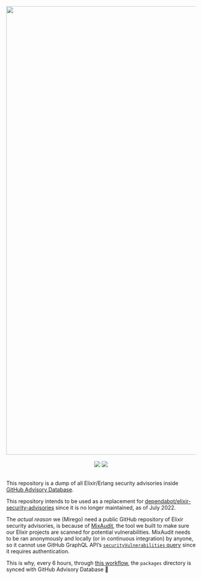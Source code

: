 <div align="center">
  <img src="https://user-images.githubusercontent.com/11348/183662131-4213af19-2d9e-4895-bf4b-fea05fae11c3.png" width="1191" />
  <br /><br />
  <a href="https://github.com/mirego/elixir-security-advisories/actions/workflows/ci.yml"><img src="https://github.com/mirego/elixir-security-advisories/actions/workflows/ci.yml/badge.svg?branch=master&event=push" /></a>
  <a href="https://github.com/mirego/elixir-security-advisories/actions/workflows/cd.yml"><img src="https://github.com/mirego/elixir-security-advisories/actions/workflows/cd.yml/badge.svg" /></a><br /><br />
</div>

This repository is a dump of all Elixir/Erlang security advisories inside [GitHub Advisory Database](https://github.com/advisories).

This repository intends to be used as a replacement for [dependabot/elixir-security-advisories](https://github.com/dependabot/elixir-security-advisories) since it is no longer maintained, as of July 2022.

The _actual reason_ we (Mirego) need a public GitHub repository of Elixir security advisories, is because of [MixAudit](https://github.com/mirego/mix_audit), the tool we built to make sure our Elixir projects are scanned for potential vulnerabilities. MixAudit needs to be ran anonymously and locally (or in continuous integration) by anyone, so it cannot use GitHub GraphQL API’s [`securityVulnerabilities` query](https://docs.github.com/en/graphql/reference/queries#securityvulnerabilities) since it requires authentication.

This is why, every 6 hours, through [this workflow](https://github.com/mirego/elixir-security-advisories/blob/master/.github/workflows/cd.yml), the `packages` directory is synced with GitHub Advisory Database 🎉
